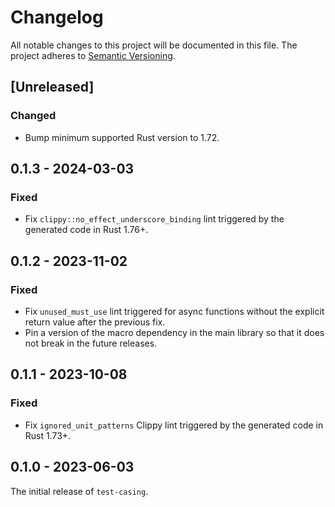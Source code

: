 # Changelog

All notable changes to this project will be documented in this file.
The project adheres to [Semantic Versioning](http://semver.org/spec/v2.0.0.html).

## [Unreleased]

### Changed

- Bump minimum supported Rust version to 1.72.

## 0.1.3 - 2024-03-03

### Fixed

- Fix `clippy::no_effect_underscore_binding` lint triggered by the generated code in Rust 1.76+.

## 0.1.2 - 2023-11-02

### Fixed

- Fix `unused_must_use` lint triggered for async functions without the explicit
  return value after the previous fix.
- Pin a version of the macro dependency in the main library so that it does not break
  in the future releases.

## 0.1.1 - 2023-10-08

### Fixed

- Fix `ignored_unit_patterns` Clippy lint triggered by the generated code in Rust 1.73+.

## 0.1.0 - 2023-06-03

The initial release of `test-casing`.
